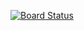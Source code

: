 [![Board Status](https://dev.azure.com/10XD/831abf23-762e-4acb-91b0-b913e0e4fa2e/12b82aed-2681-4078-8a6f-2a005b818bd7/_apis/work/boardbadge/9c681589-80b7-43a7-84d1-d061b61f3134)](https://dev.azure.com/10XD/831abf23-762e-4acb-91b0-b913e0e4fa2e/_boards/board/t/12b82aed-2681-4078-8a6f-2a005b818bd7/Microsoft.RequirementCategory)